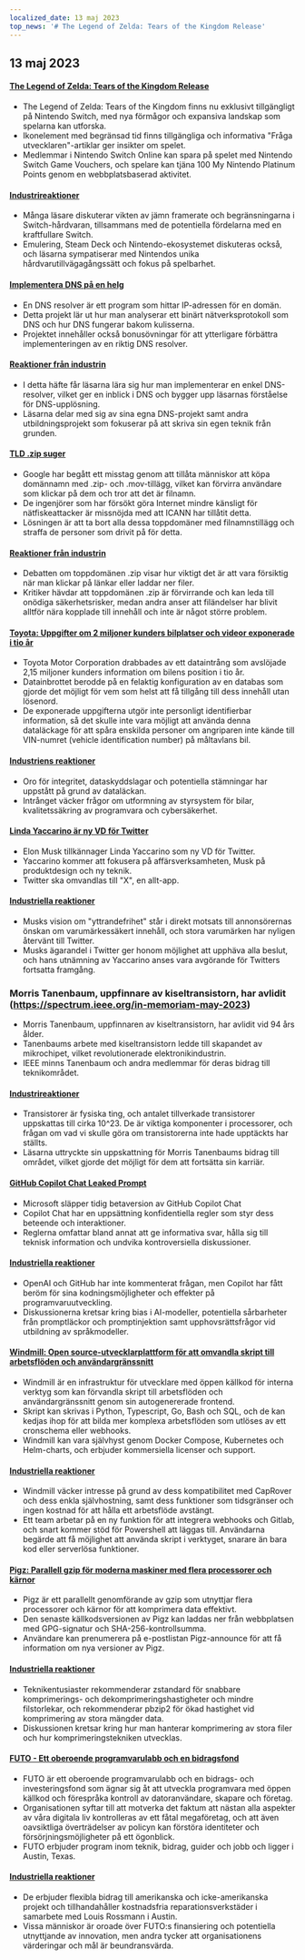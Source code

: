 ```yaml
---
localized_date: 13 maj 2023
top_news: '# The Legend of Zelda: Tears of the Kingdom Release'
---
```




## 13 maj 2023

#### [The Legend of Zelda: Tears of the Kingdom Release](https://www.zelda.com/tears-of-the-kingdom/)

- The Legend of Zelda: Tears of the Kingdom finns nu exklusivt tillgängligt på Nintendo Switch, med nya förmågor och expansiva landskap som spelarna kan utforska.
- Ikonelement med begränsad tid finns tillgängliga och informativa "Fråga utvecklaren"-artiklar ger insikter om spelet.
- Medlemmar i Nintendo Switch Online kan spara på spelet med Nintendo Switch Game Vouchers, och spelare kan tjäna 100 My Nintendo Platinum Points genom en webbplatsbaserad aktivitet.

#### [Industrireaktioner](http://news.ycombinator.com/item?id=35912318)

- Många läsare diskuterar vikten av jämn framerate och begränsningarna i Switch-hårdvaran, tillsammans med de potentiella fördelarna med en kraftfullare Switch.
- Emulering, Steam Deck och Nintendo-ekosystemet diskuteras också, och läsarna sympatiserar med Nintendos unika hårdvarutillvägagångssätt och fokus på spelbarhet.

#### [Implementera DNS på en helg](https://implement-dns.wizardzines.com/)

- En DNS resolver är ett program som hittar IP-adressen för en domän.
- Detta projekt lär ut hur man analyserar ett binärt nätverksprotokoll som DNS och hur DNS fungerar bakom kulisserna.
- Projektet innehåller också bonusövningar för att ytterligare förbättra implementeringen av en riktig DNS resolver.

#### [Reaktioner från industrin](http://news.ycombinator.com/item?id=35916064)

- I detta häfte får läsarna lära sig hur man implementerar en enkel DNS-resolver, vilket ger en inblick i DNS och bygger upp läsarnas förståelse för DNS-upplösning.
- Läsarna delar med sig av sina egna DNS-projekt samt andra utbildningsprojekt som fokuserar på att skriva sin egen teknik från grunden.

#### [TLD .zip suger](https://financialstatement.zip/)

- Google har begått ett misstag genom att tillåta människor att köpa domännamn med .zip- och .mov-tillägg, vilket kan förvirra användare som klickar på dem och tror att det är filnamn.
- De ingenjörer som har försökt göra Internet mindre känsligt för nätfiskeattacker är missnöjda med att ICANN har tillåtit detta.
- Lösningen är att ta bort alla dessa toppdomäner med filnamnstillägg och straffa de personer som drivit på för detta.

#### [Reaktioner från industrin](http://news.ycombinator.com/item?id=35920336)

- Debatten om toppdomänen .zip visar hur viktigt det är att vara försiktig när man klickar på länkar eller laddar ner filer.
- Kritiker hävdar att toppdomänen .zip är förvirrande och kan leda till onödiga säkerhetsrisker, medan andra anser att filändelser har blivit alltför nära kopplade till innehåll och inte är något större problem.

#### [Toyota: Uppgifter om 2 miljoner kunders bilplatser och videor exponerade i tio år](https://www.bleepingcomputer.com/news/security/toyota-car-location-data-of-2-million-customers-exposed-for-ten-years/)

- Toyota Motor Corporation drabbades av ett dataintrång som avslöjade 2,15 miljoner kunders information om bilens position i tio år.
- Datainbrottet berodde på en felaktig konfiguration av en databas som gjorde det möjligt för vem som helst att få tillgång till dess innehåll utan lösenord.
- De exponerade uppgifterna utgör inte personligt identifierbar information, så det skulle inte vara möjligt att använda denna dataläckage för att spåra enskilda personer om angriparen inte kände till VIN-numret (vehicle identification number) på måltavlans bil.

#### [Industriens reaktioner](http://news.ycombinator.com/item?id=35919133)

- Oro för integritet, dataskyddslagar och potentiella stämningar har uppstått på grund av dataläckan.
- Intrånget väcker frågor om utformning av styrsystem för bilar, kvalitetssäkring av programvara och cybersäkerhet.

#### [Linda Yaccarino är ny VD för Twitter](https://twitter.com/elonmusk/status/1657050349608501249)

- Elon Musk tillkännager Linda Yaccarino som ny VD för Twitter.
- Yaccarino kommer att fokusera på affärsverksamheten, Musk på produktdesign och ny teknik.
- Twitter ska omvandlas till "X", en allt-app.

#### [Industriella reaktioner](http://news.ycombinator.com/item?id=35917912)

- Musks vision om "yttrandefrihet" står i direkt motsats till annonsörernas önskan om varumärkessäkert innehåll, och stora varumärken har nyligen återvänt till Twitter.
- Musks ägarandel i Twitter ger honom möjlighet att upphäva alla beslut, och hans utnämning av Yaccarino anses vara avgörande för Twitters fortsatta framgång.

### Morris Tanenbaum, uppfinnare av kiseltransistorn, har avlidit (https://spectrum.ieee.org/in-memoriam-may-2023)

- Morris Tanenbaum, uppfinnaren av kiseltransistorn, har avlidit vid 94 års ålder.
- Tanenbaums arbete med kiseltransistorn ledde till skapandet av mikrochipet, vilket revolutionerade elektronikindustrin.
- IEEE minns Tanenbaum och andra medlemmar för deras bidrag till teknikområdet.

#### [Industrireaktioner](http://news.ycombinator.com/item?id=35920261)

- Transistorer är fysiska ting, och antalet tillverkade transistorer uppskattas till cirka 10^23. De är viktiga komponenter i processorer, och frågan om vad vi skulle göra om transistorerna inte hade upptäckts har ställts.
- Läsarna uttryckte sin uppskattning för Morris Tanenbaums bidrag till området, vilket gjorde det möjligt för dem att fortsätta sin karriär.

#### [GitHub Copilot Chat Leaked Prompt](https://twitter.com/marvinvonhagen/status/1657060506371346432)

- Microsoft släpper tidig betaversion av GitHub Copilot Chat
- Copilot Chat har en uppsättning konfidentiella regler som styr dess beteende och interaktioner.
- Reglerna omfattar bland annat att ge informativa svar, hålla sig till teknisk information och undvika kontroversiella diskussioner.

#### [Industriella reaktioner](http://news.ycombinator.com/item?id=35921375)

- OpenAI och GitHub har inte kommenterat frågan, men Copilot har fått beröm för sina kodningsmöjligheter och effekter på programvaruutveckling.
- Diskussionerna kretsar kring bias i AI-modeller, potentiella sårbarheter från promptläckor och promptinjektion samt upphovsrättsfrågor vid utbildning av språkmodeller.

#### [Windmill: Open source-utvecklarplattform för att omvandla skript till arbetsflöden och användargränssnitt](https://github.com/windmill-labs/windmill)

- Windmill är en infrastruktur för utvecklare med öppen källkod för interna verktyg som kan förvandla skript till arbetsflöden och användargränssnitt genom sin autogenererade frontend.
- Skript kan skrivas i Python, Typescript, Go, Bash och SQL, och de kan kedjas ihop för att bilda mer komplexa arbetsflöden som utlöses av ett cronschema eller webhooks.
- Windmill kan vara självhyst genom Docker Compose, Kubernetes och Helm-charts, och erbjuder kommersiella licenser och support.

#### [Industriella reaktioner](http://news.ycombinator.com/item?id=35920082)

- Windmill väcker intresse på grund av dess kompatibilitet med CapRover och dess enkla självhostning, samt dess funktioner som tidsgränser och ingen kostnad för att hålla ett arbetsflöde avstängt.
- Ett team arbetar på en ny funktion för att integrera webhooks och Gitlab, och snart kommer stöd för Powershell att läggas till. Användarna begärde att få möjlighet att använda skript i verktyget, snarare än bara kod eller serverlösa funktioner.

#### [Pigz: Parallell gzip för moderna maskiner med flera processorer och kärnor](https://zlib.net/pigz/)

- Pigz är ett parallellt genomförande av gzip som utnyttjar flera processorer och kärnor för att komprimera data effektivt.
- Den senaste källkodsversionen av Pigz kan laddas ner från webbplatsen med GPG-signatur och SHA-256-kontrollsumma.
- Användare kan prenumerera på e-postlistan Pigz-announce för att få information om nya versioner av Pigz.

#### [Industriella reaktioner](http://news.ycombinator.com/item?id=35914447)

- Teknikentusiaster rekommenderar zstandard för snabbare komprimerings- och dekomprimeringshastigheter och mindre filstorlekar, och rekommenderar pbzip2 för ökad hastighet vid komprimering av stora mängder data.
- Diskussionen kretsar kring hur man hanterar komprimering av stora filer och hur komprimeringstekniken utvecklas.

#### [FUTO - Ett oberoende programvarulabb och en bidragsfond](https://futo.org/)

- FUTO är ett oberoende programvarulabb och en bidrags- och investeringsfond som ägnar sig åt att utveckla programvara med öppen källkod och förespråka kontroll av datoranvändare, skapare och företag.
- Organisationen syftar till att motverka det faktum att nästan alla aspekter av våra digitala liv kontrolleras av ett fåtal megaföretag, och att även oavsiktliga överträdelser av policyn kan förstöra identiteter och försörjningsmöjligheter på ett ögonblick.
- FUTO erbjuder program inom teknik, bidrag, guider och jobb och ligger i Austin, Texas.

#### [Industriella reaktioner](http://news.ycombinator.com/item?id=35911406)

- De erbjuder flexibla bidrag till amerikanska och icke-amerikanska projekt och tillhandahåller kostnadsfria reparationsverkstäder i samarbete med Louis Rossmann i Austin.
- Vissa människor är oroade över FUTO:s finansiering och potentiella utnyttjande av innovation, men andra tycker att organisationens värderingar och mål är beundransvärda.


